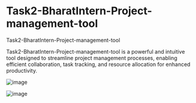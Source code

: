 # Task2-BharatIntern-Project-management-tool
Task2-BharatIntern-Project-management-tool  

Task2-BharatIntern-Project-management-tool is a powerful and intuitive tool designed to streamline project management processes, enabling efficient collaboration, task tracking, and resource allocation for enhanced productivity.

![image](https://github.com/hansu03/Task2-BharatIntern-Project-management-tool/assets/114220372/d290d92b-9e70-465c-8b4c-99092293be50)

![image](https://github.com/hansu03/Task2-BharatIntern-Project-management-tool/assets/114220372/fb6c4c5b-7726-404e-9554-47c9a95b7454)


